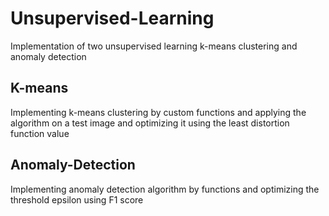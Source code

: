 # Unsupervised-Learning
Implementation of two unsupervised learning k-means clustering and anomaly detection

## K-means
Implementing k-means clustering by custom functions and applying the algorithm on a test image and optimizing it using the least distortion function value

## Anomaly-Detection
Implementing anomaly detection algorithm by functions and optimizing the threshold epsilon using F1 score
